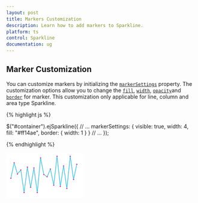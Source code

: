 ```yaml
---
layout: post
title: Markers Customization
description: Learn how to add markers to Sparkline.
platform: ts
control: Sparkline
documentation: ug
---
```


## Marker Customization

You can customize markers by initializing the [`markerSettings`](../api/ejsparkline#members:markersettings) property. The customization options allow you to change the [`fill`](../api/ejsparkline#members:markersettings-fill), [`width`](../api/ejsparkline#members:markersettings-width), [`opacity`](../api/ejsparkline#members:markersettings-opacity)and [`border`](../api/ejsparkline#members:markersettings-border) for marker. This customization only applicable for line, column and area type Sparkline.

{% highlight js %}

$("#container").ejSparkline({
            // ...
            markerSettings: {
                visible: true,
                width: 4,
                fill: "#ff14ae",
                border: {
                    width: 1
                }
            }
            // ...
});


{% endhighlight %}

![](/js/Sparkline/Marker-Customization_images/Marker-Customization_img1.png)
